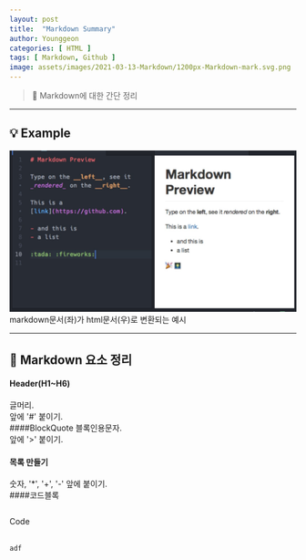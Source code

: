 ```yaml
---
layout: post
title:  "Markdown Summary"
author: Younggeon
categories: [ HTML ]
tags: [ Markdown, Github ]
image: assets/images/2021-03-13-Markdown/1200px-Markdown-mark.svg.png
---
```


> 👻 Markdown에 대한 간단 정리

---

## 💡 Example
<img src="/assets/images/2021-03-13-Markdown/Markdown_Example.jpg" title="markdown example" alt="markdown example" />
markdown문서(좌)가 html문서(우)로 변환되는 예시

---

## 📌 Markdown 요소 정리
#### Header(H1~H6)
글머리.   
앞에 '#' 붙이기.   
####BlockQuote
블록인용문자.   
앞에 '>' 붙이기.   
#### 목록 만들기
숫자, '*', '+', '-' 앞에 붙이기.   
####코드블록

>```python
Code   
```

adf
